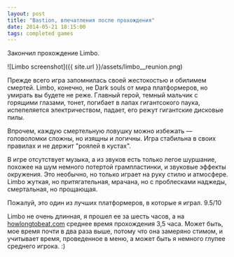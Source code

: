 ```yaml
---
layout: post
title: "Bastion, впечатления после прохождения"
date: 2014-05-21 18:15:00
tags: completed games
---
```


Закончил прохождение Limbo.

![Limbo screenshot]({{ site.url }}/assets/limbo__reunion.png)

Прежде всего игра запомнилась своей жестокостью и обилимем смертей. Limbo, конечно, не Dark souls от мира платформеров, но умирать вы будете не реже. Главный герой, темный мальчик с горящими глазами, тонет, погибает в лапах гигантсокого паука, испепеляется электричеством, падает, его режут гигантские дисковые пилы.

Впрочем, каждую смертельную ловушку можно избежать — головоломки сложны, но изящны и логичны. Игра стабильна в своих правилах и не держит "роялей в кустах".

В игре отсутствует музыка, а из звуков есть только легое шуршание, похожее на шум немного потертой грампластинки, и звуковые эффекты окружения. Это необычно, но только играет на руку стилю и атмосфере. Limbo жуткая, но притягательная, мрачана, но с проблесками наджеды, смертальная, но прощающая.

Пожалуй, это один из лучших платформеров, в которые я играл.
9.5/10

Limbo не очень длинная, я прошел ее за шесть часов, а на [howlongtobeat.com](http://www.howlongtobeat.com/game.php?id=5304) среднее время прохождения 3,5 часа. Может быть, мое время почти в два раза выше, потому что она замеряно стимом, и учитывает время, проведенное в меню, а может быть я немного глупее среднего игрока. :)
